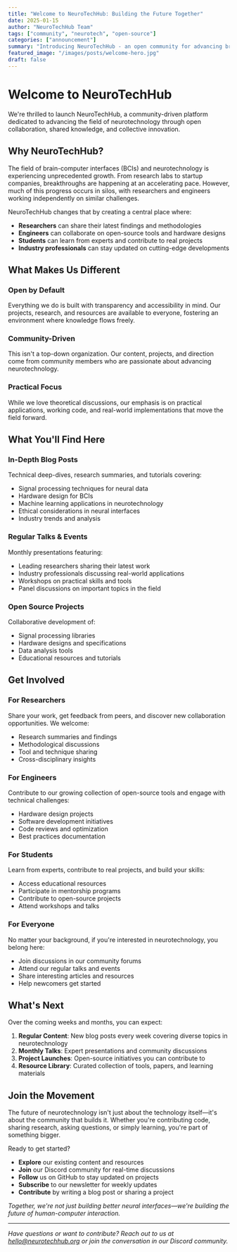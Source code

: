 ```yaml
---
title: "Welcome to NeuroTechHub: Building the Future Together"
date: 2025-01-15
author: "NeuroTechHub Team"
tags: ["community", "neurotech", "open-source"]
categories: ["announcement"]
summary: "Introducing NeuroTechHub - an open community for advancing brain-computer interface technology through collaboration and shared knowledge."
featured_image: "/images/posts/welcome-hero.jpg"
draft: false
---
```


# Welcome to NeuroTechHub

We're thrilled to launch NeuroTechHub, a community-driven platform dedicated to advancing the field of neurotechnology through open collaboration, shared knowledge, and collective innovation.

## Why NeuroTechHub?

The field of brain-computer interfaces (BCIs) and neurotechnology is experiencing unprecedented growth. From research labs to startup companies, breakthroughs are happening at an accelerating pace. However, much of this progress occurs in silos, with researchers and engineers working independently on similar challenges.

NeuroTechHub changes that by creating a central place where:

- **Researchers** can share their latest findings and methodologies
- **Engineers** can collaborate on open-source tools and hardware designs
- **Students** can learn from experts and contribute to real projects
- **Industry professionals** can stay updated on cutting-edge developments

## What Makes Us Different

### Open by Default

Everything we do is built with transparency and accessibility in mind. Our projects, research, and resources are available to everyone, fostering an environment where knowledge flows freely.

### Community-Driven

This isn't a top-down organization. Our content, projects, and direction come from community members who are passionate about advancing neurotechnology.

### Practical Focus

While we love theoretical discussions, our emphasis is on practical applications, working code, and real-world implementations that move the field forward.

## What You'll Find Here

### In-Depth Blog Posts

Technical deep-dives, research summaries, and tutorials covering:

- Signal processing techniques for neural data
- Hardware design for BCIs
- Machine learning applications in neurotechnology
- Ethical considerations in neural interfaces
- Industry trends and analysis

### Regular Talks & Events

Monthly presentations featuring:

- Leading researchers sharing their latest work
- Industry professionals discussing real-world applications
- Workshops on practical skills and tools
- Panel discussions on important topics in the field

### Open Source Projects

Collaborative development of:

- Signal processing libraries
- Hardware designs and specifications
- Data analysis tools
- Educational resources and tutorials

## Get Involved

### For Researchers

Share your work, get feedback from peers, and discover new collaboration opportunities. We welcome:

- Research summaries and findings
- Methodological discussions
- Tool and technique sharing
- Cross-disciplinary insights

### For Engineers

Contribute to our growing collection of open-source tools and engage with technical challenges:

- Hardware design projects
- Software development initiatives
- Code reviews and optimization
- Best practices documentation

### For Students

Learn from experts, contribute to real projects, and build your skills:

- Access educational resources
- Participate in mentorship programs
- Contribute to open-source projects
- Attend workshops and talks

### For Everyone

No matter your background, if you're interested in neurotechnology, you belong here:

- Join discussions in our community forums
- Attend our regular talks and events
- Share interesting articles and resources
- Help newcomers get started

## What's Next

Over the coming weeks and months, you can expect:

1. **Regular Content**: New blog posts every week covering diverse topics in neurotechnology
2. **Monthly Talks**: Expert presentations and community discussions
3. **Project Launches**: Open-source initiatives you can contribute to
4. **Resource Library**: Curated collection of tools, papers, and learning materials

## Join the Movement

The future of neurotechnology isn't just about the technology itself—it's about the community that builds it. Whether you're contributing code, sharing research, asking questions, or simply learning, you're part of something bigger.

Ready to get started?

- **Explore** our existing content and resources
- **Join** our Discord community for real-time discussions
- **Follow** us on GitHub to stay updated on projects
- **Subscribe** to our newsletter for weekly updates
- **Contribute** by writing a blog post or sharing a project

_Together, we're not just building better neural interfaces—we're building the future of human-computer interaction._

---

_Have questions or want to contribute? Reach out to us at hello@neurotechhub.org or join the conversation in our Discord community._

